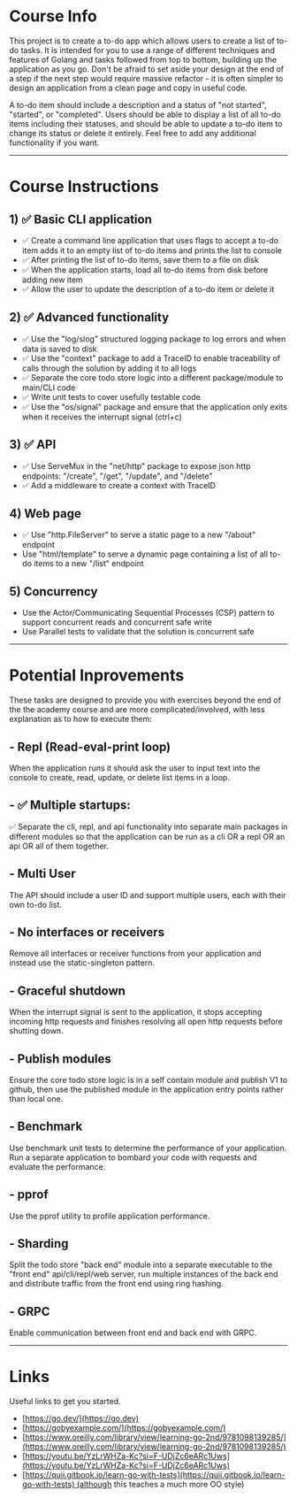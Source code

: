 # Course Info

This project is to create a to-do app which allows users to create a list of to-do tasks. It is intended for you to use a range of different techniques and features of Golang and tasks followed from top to bottom, building up the application as you go. Don't be afraid to set aside your design at the end of a step if the next step would require massive refactor - it is often simpler to design an application from a clean page and copy in useful code.

A to-do item should include a description and a status of "not started", "started", or "completed". Users should be able to display a list of all to-do items including their statuses, and should be able to update a to-do item to change its status or delete it entirely. Feel free to add any additional functionality if you want.

---

# Course Instructions

## 1) ✅ Basic CLI application
- ✅ Create a command line application that uses flags to accept a to-do item adds it to an empty list of to-do items and prints the list to console
- ✅ After printing the list of to-do items, save them to a file on disk
- ✅ When the application starts, load all to-do items from disk before adding new item
- ✅ Allow the user to update the description of a to-do item or delete it

## 2) ✅ Advanced functionality
- ✅ Use the "log/slog" structured logging package to log errors and when data is saved to disk
- ✅ Use the "context" package to add a TraceID to enable traceability of calls through the solution by adding it to all logs
- ✅ Separate the core todo store logic into a different package/module to main/CLI code
- ✅ Write unit tests to cover usefully testable code
- ✅ Use the "os/signal" package and ensure that the application only exits when it receives the interrupt signal (ctrl+c)

## 3) ✅ API
- ✅ Use ServeMux in the "net/http" package to expose json http endpoints: "/create", "/get", "/update", and "/delete"
- ✅ Add a middleware to create a context with TraceID

## 4) Web page
- ✅ Use "http.FileServer" to serve a static page to a new "/about" endpoint
- Use "html/template" to serve a dynamic page containing a list of all to-do items to a new "/list" endpoint

## 5) Concurrency
- Use the Actor/Communicating Sequential Processes (CSP) pattern to support concurrent reads and concurrent safe write
- Use Parallel tests to validate that the solution is concurrent safe

---

# Potential Inprovements

These tasks are designed to provide you with exercises beyond the end of the the academy course and are more complicated/involved, with less explanation as to how to execute them:

## - Repl (Read-eval-print loop)
When the application runs it should ask the user to input text into the console to create, read, update, or delete list items in a loop.

## - ✅ Multiple startups:
✅ Separate the cli, repl, and api functionality into separate main packages in different modules so that the application can be run as a cli OR a repl OR an api OR all of them together.

## - Multi User
The API should include a user ID and support multiple users, each with their own to-do list.

## - No interfaces or receivers
Remove all interfaces or receiver functions from your application and instead use the static-singleton pattern.

## - Graceful shutdown
When the interrupt signal is sent to the application, it stops accepting incoming http requests and finishes resolving all open http requests before shutting down.

## - Publish modules
Ensure the core todo store logic is in a self contain module and publish V1 to github, then use the published module in the application entry points rather than local one.

## - Benchmark
Use benchmark unit tests to determine the performance of your application. Run a separate application to bombard your code with requests and evaluate the performance.

## - pprof
Use the pprof utility to profile application performance.

## - Sharding
Split the todo store "back end" module into a separate executable to the "front end" api/cli/repl/web server, run multiple instances of the back end and distribute traffic from the front end using ring hashing.

## - GRPC
Enable communication between front end and back end with GRPC.

---

# Links

Useful links to get you started.  
- [https://go.dev/](https://go.dev)
- [https://gobyexample.com/](https://gobyexample.com/)
- [https://www.oreilly.com/library/view/learning-go-2nd/9781098139285/](https://www.oreilly.com/library/view/learning-go-2nd/9781098139285/)
- [https://youtu.be/YzLrWHZa-Kc?si=F-UDjZc6eARc1Uws](https://youtu.be/YzLrWHZa-Kc?si=F-UDjZc6eARc1Uws)
- [https://quii.gitbook.io/learn-go-with-tests](https://quii.gitbook.io/learn-go-with-tests) (although this teaches a much more OO style)
